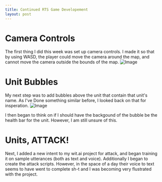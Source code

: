 ```yaml
---
title: Continued RTS Game Developement
layout: post
---
```


# Camera Controls
The first thing I did this week was set up camera controls. I made it so that by using WASD, the player could move the camera around the map, and cannot move the camera outside the bounds of the map.
![Image](../assets/rfrcWcxnn5.gif)

# Unit Bubbles
My next step was to add bubbles above the unit that contain that unit's name. As I've Done something similar before, I looked back on that for insperation.
![Image](https://i.imgur.com/U043ddg.png)

I then began to think on if I should have the backgound of the bubble be the health bar for the unit. However, I am still unsure of this.

# Units, ATTACK!
Next, I added a new intent to my wit.ai project for attack, and began training it on sample utterances (both as text and voice). Additionally I began to create the attack scripts.
However, in the space of a day their voice to text seems to have went to complete sh-t and I was becoming very flustrated with the project.
